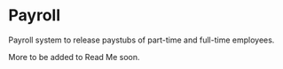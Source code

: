 # Payroll
Payroll system to release paystubs of part-time and full-time employees.

More to be added to Read Me soon.
